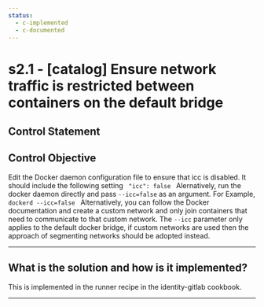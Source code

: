 ```yaml
---
status:
  - c-implemented
  - c-documented
---
```


# s2.1 - \[catalog\] Ensure network traffic is restricted between containers on the default bridge

## Control Statement

## Control Objective

Edit the Docker daemon configuration file to ensure that icc is disabled. It should include the following setting     ```  "icc": false  ```    Alernatively, run the docker daemon directly and pass `--icc=false` as an argument.    For Example,  ```  dockerd --icc=false  ```    Alternatively, you can follow the Docker documentation and create a custom network and only join containers that need to communicate to that custom network. The `--icc` parameter only applies to the default docker bridge, if custom networks are used then the approach of segmenting networks should be adopted instead.

______________________________________________________________________

## What is the solution and how is it implemented?

This is implemented in the runner recipe in the identity-gitlab cookbook.

______________________________________________________________________
